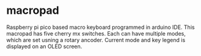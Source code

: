 # macropad
Raspberry pi pico based macro keyboard programmed in arduino IDE.
This macropad has five cherry mx switches. Each can have multiple modes, which are set usning a rotary ancoder. Current mode and key legend is displayed on an OLED screen.
